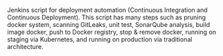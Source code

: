 Jenkins script for deployment automation (Continuous Integration and Continuous Deployment). This script has many steps such as pruning docker system, scanning GitLeaks, unit test, SonarQube analysis, build image docker, push to Docker registry, stop & remove docker, running on staging via Kubernetes, and running on production via traditional architecture.
